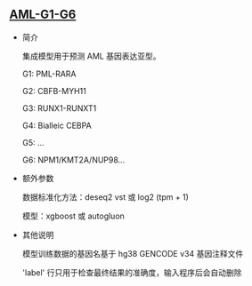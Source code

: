 ## [AML-G1-G6](/clinical-tools/clinaml-gep)

- 简介

  集成模型用于预测 AML 基因表达亚型。

  G1: PML-RARA

  G2: CBFB-MYH11

  G3: RUNX1-RUNXT1

  G4: Bialleic CEBPA

  G5: ...

  G6: NPM1/KMT2A/NUP98...

- 额外参数

  数据标准化方法：deseq2 vst 或 log2 (tpm + 1)

  模型：xgboost 或 autogluon

- 其他说明

  模型训练数据的基因名基于 hg38 GENCODE v34 基因注释文件

  'label' 行只用于检查最终结果的准确度，输入程序后会自动删除